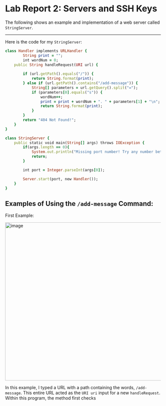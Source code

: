# Lab Report 2: Servers and SSH Keys

The following shows an example and implementation of a web server called `StringServer`.

---
Here is the code for my `StringServer`:

```ruby
class Handler implements URLHandler {
        String print = "";
        int wordNum = 0;
    public String handleRequest(URI url) {
        
        if (url.getPath().equals("/")) {
            return String.format(print);
        } else if (url.getPath().contains("/add-message")) {
            String[] parameters = url.getQuery().split("=");
            if (parameters[0].equals("s")) {
                wordNum++;
                print = print + wordNum + ". " + parameters[1] + "\n";
                return String.format(print);
            }
        } 
        return "404 Not Found!";
    }
}

class StringServer {
    public static void main(String[] args) throws IOException {
        if(args.length == 0){
            System.out.println("Missing port number! Try any number between 1024 to 49151");
            return;
        }

        int port = Integer.parseInt(args[0]);

        Server.start(port, new Handler());
    }
}
```

## Examples of Using the `/add-message` Command:

First Example:

<img width="511" alt="image" src="https://github.com/egoswami1/cse15l-lab-reports/assets/114527221/1da0919e-3326-4273-a2f2-914a0d8d4f7c">

In this example, I typed a URL with a path containing the words, `/add-message`. This entire URL acted as the `URI uri` input for a new `handleRequest`. Within this program, the method first checks 
